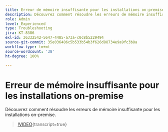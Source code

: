 ```yaml
---
title: Erreur de mémoire insuffisante pour les installations on-premise
description: Découvrez comment résoudre les erreurs de mémoire insuffisante pour les installations on-premise.
role: Admin
level: Experienced
type: Troubleshooting
jira: KT-8386
exl-id: 36332542-5647-4485-a73a-c0c8b5229494
source-git-commit: 35e036486c5b533b54b3f626d88734e9a9fc3b8a
workflow-type: tm+mt
source-wordcount: '38'
ht-degree: 100%

---
```


# Erreur de mémoire insuffisante pour les installations on-premise

Découvrez comment résoudre les erreurs de mémoire insuffisante pour les installations on-premise.

>[!VIDEO](https://video.tv.adobe.com/v/335891?quality=12&learn=on){transcript=true}
